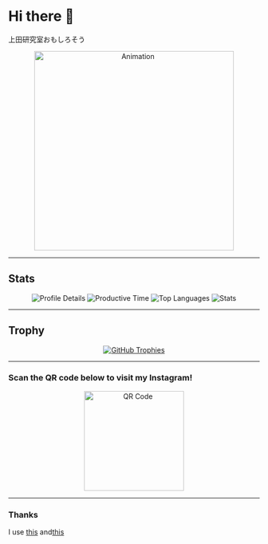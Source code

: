 # Hi there 👋

上田研究室おもしろそう



<div align="center">
  <img width="400" src="https://github.com/user-attachments/assets/8d9332b3-e3c9-48a5-b9f1-cf349d146c9e" alt="Animation" />
</div>

---

## Stats
<div align="center">
  <img src="http://github-profile-summary-cards.vercel.app/api/cards/profile-details?username=taka-bnbn&theme=transparent" alt="Profile Details" />
  <img src="http://github-profile-summary-cards.vercel.app/api/cards/productive-time?username=taka-bnbn&theme=transparent&utcOffset=8" alt="Productive Time" />
  <img src="http://github-profile-summary-cards.vercel.app/api/cards/most-commit-language?username=taka-bnbn&theme=transparent" alt="Top Languages" />
  <img src="http://github-profile-summary-cards.vercel.app/api/cards/stats?username=taka-bnbn&theme=transparent" alt="Stats" />
</div>

---

## Trophy

<div align="center">
  <a href="https://github.com/ryo-ma/github-profile-trophy">
    <img src="https://github-profile-trophy.vercel.app/?username=taka-bnbn" alt="GitHub Trophies" />
  </a>
</div>

---

### Scan the QR code below to visit my Instagram!  

<div align="center">
  <img width="200" src="https://github.com/user-attachments/assets/a2113074-2673-40e0-b9a9-361f86289628" alt="QR Code" />
</div>

---

### Thanks
I use [this](https://github.com/vn7n24fzkq/github-profile-summary-cards?tab=readme-ov-file)
 and[this](https://github.com/ryo-ma/github-profile-trophy?tab=readme-ov-file)
